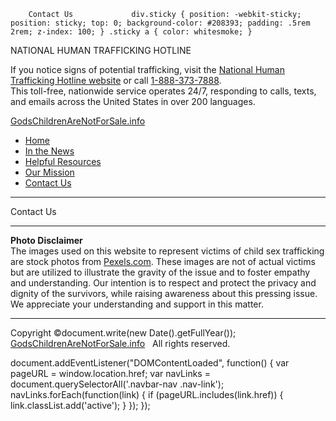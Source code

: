        Contact Us             div.sticky { position: -webkit-sticky; position: sticky; top: 0; background-color: #208393; padding: .5rem 2rem; z-index: 100; } .sticky a { color: whitesmoke; }

NATIONAL HUMAN TRAFFICKING HOTLINE

If you notice signs of potential trafficking, visit the [National Human Trafficking Hotline website](https://humantraffickinghotline.org) or call [1-888-373-7888](tel:1-888-373-7888).  
This toll-free, nationwide service operates 24/7, responding to calls, texts, and emails across the United States in over 200 languages.

[GodsChildrenAreNotForSale.info](https://godschildrenarenotforsale.info/)

*   [Home](https://godschildrenarenotforsale.info/index.html)
*   [In the News](https://godschildrenarenotforsale.info/news.html)
*   [Helpful Resources](https://godschildrenarenotforsale.info/resources.html)
*   [Our Mission](https://godschildrenarenotforsale.info/about.html)
*   [Contact Us](https://godschildrenarenotforsale.info/contact.html)

- - -

Contact Us

- - -

**Photo Disclaimer**  
The images used on this website to represent victims of child sex trafficking are stock photos from [Pexels.com](https://www.pexels.com/). These images are not of actual victims but are utilized to illustrate the gravity of the issue and to foster empathy and understanding. Our intention is to respect and protect the privacy and dignity of the survivors, while raising awareness about this pressing issue. We appreciate your understanding and support in this matter.

- - -

Copyright ©document.write(new Date().getFullYear());   [GodsChildrenAreNotForSale.info](https://GodsChildrenAreNotForSale.info)   All rights reserved.

document.addEventListener("DOMContentLoaded", function() { var pageURL = window.location.href; var navLinks = document.querySelectorAll('.navbar-nav .nav-link'); navLinks.forEach(function(link) { if (pageURL.includes(link.href)) { link.classList.add('active'); } }); });